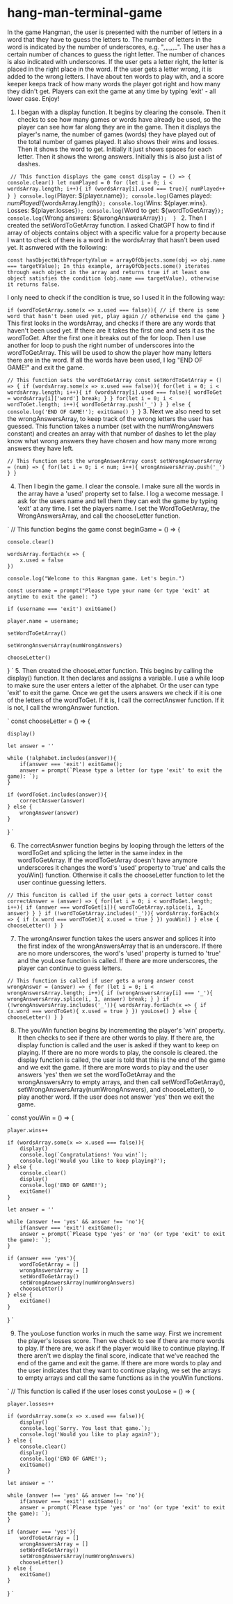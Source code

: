 # hang-man-terminal-game

In the game Hangman, the user is presented with the number of letters in a word that they have to guess the letters to. The number of letters in the word is indicated by the number of underscores, e.g. "_,_,_,_,_,_,_". The user has a certain number of chances to guess the right letter. The number of chances is also indicated with underscores. If the user gets a letter right, the letter is placed in the right place in the word. If the user gets a letter wrong, it is added to the wrong letters. I have about ten words to play with, and a score keeper keeps track of how many words the player got right and how many they didn't get. Players can exit the game at any time by typing 'exit' - all lower case. Enjoy!

1. I began with a display function. It begins by clearing the console. Then it checks to see how many games or words have already be used, so the player can see how far along they are in the game. Then it displays the player's name, the number of games (words) they have played out of the total number of games played. It also shows their wins and losses. Then it shows the word to get. Initially it just shows spaces for each letter. Then it shows the wrong answers. Initially this is also just a list of dashes.

`
// This function displays the game
const display = () => {
	console.clear()
	let numPlayed = 0
	for (let i = 0; i < wordsArray.length; i++){
		if (wordsArray[i].used === true){
			numPlayed++
		}
	}
	console.log(`Player: ${player.name}`);
	console.log(`Games played: ${numPlayed}/${wordsArray.length}`);
	console.log(`Wins: ${player.wins}. Losses: ${player.losses}`);
	console.log(`Word to get: ${wordToGetArray}`);
	console.log(`Wrong answers: ${wrongAnswersArray}`);	
}
`
2. Then I created the setWordToGetArray function. I asked ChatGPT how to find if array of objects contains object with a specific value for a property because I want to check of there is a word in the wordsArray that hasn't been used yet. It asnwered with the following:

`
const hasObjectWithPropertyValue = arrayOfObjects.some(obj => obj.name === targetValue);
In this example, arrayOfObjects.some() iterates through each object in the array and returns true if at least one object satisfies the condition (obj.name === targetValue), otherwise it returns false.
`

I only need to check if the condition is true, so I used it in the following way:

`
if (wordToGetArray.some(x => x.used === false)){
    // if there is some word that hasn't been used yet, play again
    // otherwise end the game
}
`
This first looks in the wordsArray, and checks if there are any words that haven't been used yet. If there are it takes the first one and sets it as the wordToGet. After the first one it breaks out of the for loop. Then I use another for loop to push the right number of underscores into the wordToGetArray. This will be used to show the player how many letters there are in the word. If all the words have been used, I log "END OF GAME!" and exit the game.

`
// This function sets the wordToGetArray
const setWordToGetArray = () => {
	if (wordsArray.some(x => x.used === false)){
		for(let i = 0; i < wordsArray.length; i++){
			if (wordsArray[i].used === false){
				wordToGet = wordsArray[i]['word']
				break;
			}
		}
		for(let i = 0; i < wordToGet.length; i++){
			wordToGetArray.push('_')
		}
	} else {
		console.log('END OF GAME!');
		exitGame()
	}
}
`
3. Next we also need to set the wrongAnswersArray, to keep track of the wrong letters the user has guessed. This function takes a number (set with the numWrongAnswers constant) and creates an array with that number of dashes to let the play know what wrong answers they have chosen and how many more wrong answers they have left.  

`
// This function sets the wrongAnswerArray
const setWrongAnswersArray = (num) => {
	for(let i = 0; i < num; i++){
		wrongAnswersArray.push('_')
	}
}
`

4. Then I begin the game. I clear the console. I make sure all the words in the array have a 'used' property set to false. I log a wecome message. I ask for the users name and tell them they can exit the game by typing 'exit' at any time. I set the players name. I set the WordToGetArray, the WrongAnswersArray, and call the chooseLetter function. 

`
// This function begins the game
const beginGame = () => {
	
	console.clear()

	wordsArray.forEach(x => {
		x.used = false
	})
	
	console.log("Welcome to this Hangman game. Let's begin.")
	
	const username = prompt("Please type your name (or type 'exit' at anytime to exit the game): ")
	
	if (username === 'exit') exitGame()
	
	player.name = username;
	
	setWordToGetArray()

	setWrongAnswersArray(numWrongAnswers)
	
	chooseLetter()
}
`
5. Then created the chooseLetter function. This begins by calling the display() function. It then declares and assigns a variable. I use a while loop to make sure the user enters a letter of the alphabet. Or the user can type 'exit' to exit the game. Once we get the users answers we check if it is one of the letters of the wordToGet. If it is, I call the correctAnswer function. If it is not, I call the wrongAnswer function.

`
const chooseLetter = () => {
  
	display()

  	let answer = ''
	
	while (!alphabet.includes(answer)){
		if(answer === 'exit') exitGame();
		answer = prompt(`Please type a letter (or type 'exit' to exit the game): `);
	}
	
	if (wordToGet.includes(answer)){
		correctAnswer(answer)
	} else {
		wrongAnswer(answer)
	}
}
`

6. The correctAsnwer function begins by looping through the letters of the wordToGet and splicing the letter in the same index in the wordToGetArray. If the wordToGetArray doesn't have anymore underscores it changes the word's 'used' property to 'true' and calls the youWin() function. Otherwise it calls the chooseLetter function to let the user continue guessing letters. 

`
// This funciton is called if the user gets a correct letter
const correctAnswer = (answer) => {
	for(let i = 0; i < wordToGet.length; i++){
		if (answer === wordToGet[i]){
			wordToGetArray.splice(i, 1, answer)
		}
	}
	if (!wordToGetArray.includes('_')){
		wordsArray.forEach(x => {
			if (x.word === wordToGet){
				x.used = true
			}
		})
		youWin()
	} else {
		chooseLetter()
	}
}
`

7. The wrongAnswer function takes the users answer and splices it into the first index of the wrongAnswersArray that is an underscore. If there are no more underscores, the word's 'used' property is turned to 'true' and the youLose function is called. If there are more underscores, the player can continue to guess letters. 

`
// This function is called if user gets a wrong answer
const wrongAnswer = (answer) => {
	for (let i = 0; i < wrongAnswersArray.length; i++){
		if (wrongAnswersArray[i] === '_'){
			wrongAnswersArray.splice(i, 1, answer)
			break;
		}
	}
	if (!wrongAnswersArray.includes('_')){
		wordsArray.forEach(x => {
			if (x.word === wordToGet){
				x.used = true
			}
		})
		youLose()
	} else {
		chooseLetter()
	}
}
`

8. The youWin function begins by incrementing the player's 'win' property. It then checks to see if there are other words to play. If there are, the display function is called and the user is asked if they want to keep on playing. If there are no more words to play, the console is cleared. the display function is called, the user is told that this is the end of the game and we exit the game. If there are more words to play and the user answers 'yes' then we set the wordToGetArray and the wrongAnswersArry to empty arrays, and then call setWordToGetArray(), setWrongAnswersArray(numWrongAnswers), and chooseLetter(), to play another word. If the user does not answer 'yes' then we exit the game. 

`
const youWin = () => {
	
	player.wins++

	if (wordsArray.some(x => x.used === false)){	
		display()
		console.log(`Congratulations! You win!`);
		console.log('Would you like to keep playing?');
	} else {
		console.clear()
		display()
		console.log('END OF GAME!');
		exitGame()
	}
	
	let answer = ''
	
	while (answer !== 'yes' && answer !== 'no'){
		if(answer === 'exit') exitGame();
		answer = prompt(`Please type 'yes' or 'no' (or type 'exit' to exit the game): `);
	}
	
	if (answer === 'yes'){
		wordToGetArray = []
		wrongAnswersArray = []
		setWordToGetArray()
		setWrongAnswersArray(numWrongAnswers)
		chooseLetter()
	} else {
		exitGame()
	}
}
`

9. The youLose function works in much the same way. First we increment the player's losses score. Then we check to see if there are more words to play. If there are, we ask if the player would like to continue playing. If there aren't we display the final score, indicate that we've reached the end of the game and exit the game. If there are more words to play and the user indicates that they want to continue playing, we set the arrays to empty arrays and call the same functions as in the youWin functions. 

`
// This function is called if the user loses
const youLose = () => {
	
	player.losses++
	
	if (wordsArray.some(x => x.used === false)){	
		display()
		console.log(`Sorry. You lost that game.`);
		console.log('Would you like to play again?');
	} else {
		console.clear()
		display()
		console.log('END OF GAME!');
		exitGame()
	}
	
	let answer = ''
	
	while (answer !== 'yes' && answer !== 'no'){
		if(answer === 'exit') exitGame();
		answer = prompt(`Please type 'yes' or 'no' (or type 'exit' to exit the game): `);
	}
	
	if (answer === 'yes'){
		wordToGetArray = []
		wrongAnswersArray = []
		setWordToGetArray()
		setWrongAnswersArray(numWrongAnswers)
		chooseLetter()
	} else {
		exitGame()
	}
}
`